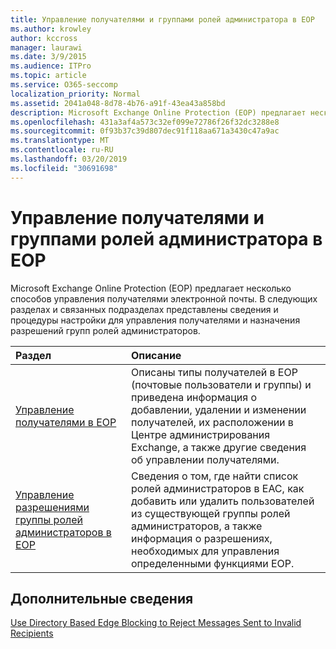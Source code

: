 ```yaml
---
title: Управление получателями и группами ролей администратора в EOP
ms.author: krowley
author: kccross
manager: laurawi
ms.date: 3/9/2015
ms.audience: ITPro
ms.topic: article
ms.service: O365-seccomp
localization_priority: Normal
ms.assetid: 2041a048-8d78-4b76-a91f-43ea43a858bd
description: Microsoft Exchange Online Protection (EOP) предлагает несколько способов управления получателями электронной почты. В следующих разделах и связанных подразделах представлены сведения и процедуры настройки для управления получателями и назначения разрешений групп ролей администраторов.
ms.openlocfilehash: 431a3af4a573c32ef099e72786f26f32dc3288e8
ms.sourcegitcommit: 0f93b37c39d807dec91f118aa671a3430c47a9ac
ms.translationtype: MT
ms.contentlocale: ru-RU
ms.lasthandoff: 03/20/2019
ms.locfileid: "30691698"
---
```

# <a name="manage-recipients-and-admin-role-groups-in-eop"></a>Управление получателями и группами ролей администратора в EOP

Microsoft Exchange Online Protection (EOP) предлагает несколько способов управления получателями электронной почты. В следующих разделах и связанных подразделах представлены сведения и процедуры настройки для управления получателями и назначения разрешений групп ролей администраторов.
  
|**Раздел**|**Описание**|
|:-----|:-----|
|[Управление получателями в EOP](manage-recipients-in-eop.md) <br/> |Описаны типы получателей в EOP (почтовые пользователи и группы) и приведена информация о добавлении, удалении и изменении получателей, их расположении в Центре администрирования Exchange, а также другие сведения об управлении получателями.  <br/> |
|[Управление разрешениями группы ролей администраторов в EOP](manage-admin-role-group-permissions-in-eop.md) <br/> |Сведения о том, где найти список ролей администраторов в EAC, как добавить или удалить пользователей из существующей группы ролей администраторов, а также информация о разрешениях, необходимых для управления определенными функциями EOP.  <br/> |
   
## <a name="for-more-information"></a>Дополнительные сведения

[Use Directory Based Edge Blocking to Reject Messages Sent to Invalid Recipients](http://technet.microsoft.com/library/ca7b7416-92ed-40ad-abdb-695be46ea2e4.aspx)
  

